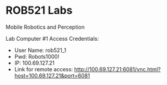 # ROB521 Labs
Mobile Robotics and Perception

Lab Computer #1 Access Credentials:
- User Name: rob521_1
- Pwd: Robots1000!
- IP: 100.69.127.21
- Link for remote access: http://100.69.127.21:6081/vnc.html?host=100.69.127.21&port=6081